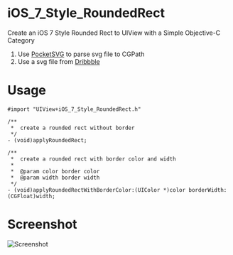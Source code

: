 # iOS_7_Style_RoundedRect
Create an iOS 7 Style Rounded Rect to UIView with a Simple Objective-C Category

1. Use [PocketSVG](https://github.com/arielelkin/PocketSVG) to parse svg file to CGPath
2. Use a svg file from [Dribbble](https://dribbble.com/shots/1127699-iOS-7-icon-shape-PSD)

# Usage

```
#import "UIView+iOS_7_Style_RoundedRect.h"

/**
 *  create a rounded rect without border
 */
- (void)applyRoundedRect;

/**
 *  create a rounded rect with border color and width
 *
 *  @param color border color
 *  @param width border width
 */
- (void)applyRoundedRectWithBorderColor:(UIColor *)color borderWidth:(CGFloat)width;

```

# Screenshot
![Screenshot](http://ac-ptqy4wm7.clouddn.com/92083278a7bdcf18.png)
